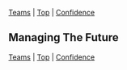 [Teams](05.html) | [Top](index.html) | [Confidence](07.html)

## Managing The Future ##  

  

  





[Teams](05.html) | [Top](index.html) | [Confidence](07.html)


<!--ignore-->


